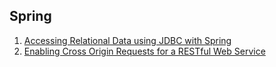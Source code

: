 ## Spring 

01. [Accessing Relational Data using JDBC with Spring](https://github.com/gabrielruiu/learn/tree/master/spring-jdbc)
02. [Enabling Cross Origin Requests for a RESTful Web Service](https://github.com/gabrielruiu/learn/tree/master/cors-rest)
